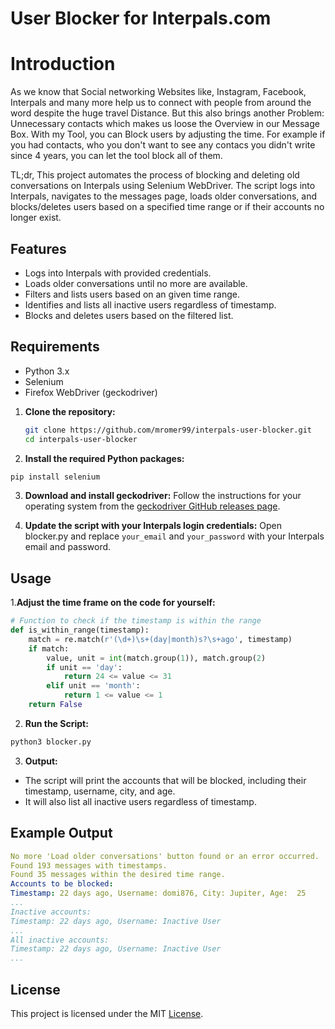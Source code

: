 # User Blocker for Interpals.com

# Introduction

As we know that Social networking Websites like, Instagram, Facebook, Interpals and many more help us to connect with people from around the word despite the huge travel Distance. But this also brings another Problem: Unnecessary contacts which makes us loose the Overview in our Message Box. With my Tool, you can Block users by adjusting the time. For example if you had contacts, who you don't want to see any contacs you didn't write since 4 years, you can let the tool block all of them.

TL;dr, This project automates the process of blocking and deleting old conversations on Interpals using Selenium WebDriver. The script logs into Interpals, navigates to the messages page, loads older conversations, and blocks/deletes users based on a specified time range or if their accounts no longer exist.


## Features
- Logs into Interpals with provided credentials.
- Loads older conversations until no more are available.
- Filters and lists users based on an given time range.
- Identifies and lists all inactive users regardless of timestamp.
- Blocks and deletes users based on the filtered list.

## Requirements

- Python 3.x
- Selenium
- Firefox WebDriver (geckodriver)

1. **Clone the repository:**
   ```sh
   git clone https://github.com/mromer99/interpals-user-blocker.git
   cd interpals-user-blocker
   ```
2. **Install the required Python packages:**
```sh
pip install selenium
```

3. **Download and install geckodriver:** 
Follow the instructions for your operating system from the [geckodriver GitHub releases page](https://github.com/mozilla/geckodriver/releases).

4. **Update the script with your Interpals login credentials:** 
Open blocker.py and replace `your_email` and `your_password` with your Interpals email and password.

## Usage

1.**Adjust the time frame on the code for yourself:**
```python
# Function to check if the timestamp is within the range
def is_within_range(timestamp):
    match = re.match(r'(\d+)\s+(day|month)s?\s+ago', timestamp)
    if match:
        value, unit = int(match.group(1)), match.group(2)
        if unit == 'day':
            return 24 <= value <= 31
        elif unit == 'month':
            return 1 <= value <= 1
    return False
```
2. **Run the Script:**
```bash
python3 blocker.py
```
3. **Output:**
- The script will print the accounts that will be blocked, including their timestamp, username, city, and age.
- It will also list all inactive users regardless of timestamp.

## Example Output
```yaml
No more 'Load older conversations' button found or an error occurred.
Found 193 messages with timestamps.
Found 35 messages within the desired time range.
Accounts to be blocked:
Timestamp: 22 days ago, Username: domi876, City: Jupiter, Age:  25
...
Inactive accounts:
Timestamp: 22 days ago, Username: Inactive User
...
All inactive accounts:
Timestamp: 22 days ago, Username: Inactive User
...
```

## License
This project is licensed under the MIT [License](LICENSE).
   


